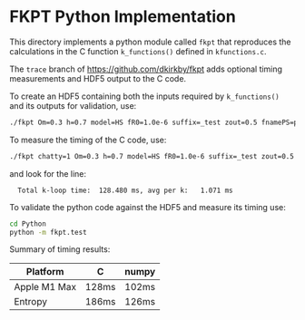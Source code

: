 # FKPT Python Implementation

This directory implements a python module called `fkpt` that reproduces the calculations in the C function `k_functions()` defined in `kfunctions.c`.

The `trace` branch of https://github.com/dkirkby/fkpt adds optional timing measurements and HDF5 output to the C code.

To create an HDF5 containing both the inputs required by `k_functions()` and its outputs for validation, use:
```bash
./fkpt Om=0.3 h=0.7 model=HS fR0=1.0e-6 suffix=_test zout=0.5 fnamePS=pkl_z05.dat dumpKfunctions=kfunctions_snapshot_new.h5
```

To measure the timing of the C code, use:
```bash
./fkpt chatty=1 Om=0.3 h=0.7 model=HS fR0=1.0e-6 suffix=_test zout=0.5 fnamePS=pkl_z05.dat
```
and look for the line:
```
  Total k-loop time:  128.480 ms, avg per k:   1.071 ms
```

To validate the python code against the HDF5 and measure its timing use:
```bash
cd Python
python -m fkpt.test
```

Summary of timing results:

| Platform        | C     | numpy |
|-----------------|-------|-------|
| Apple M1 Max    | 128ms | 102ms |
| Entropy         | 186ms | 126ms |
